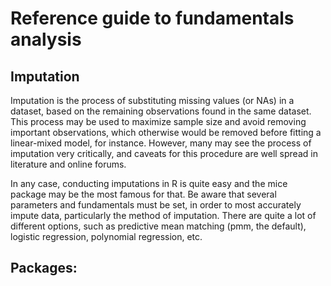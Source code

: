 # Reference guide to fundamentals analysis
## Imputation

Imputation is the process of substituting missing values (or NAs) in a dataset, based on the remaining observations found in the same dataset. This process may be used to maximize sample size and avoid removing important observations, which otherwise would be removed before fitting a linear-mixed model, for instance. However, many may see the process of imputation very critically, and caveats for this procedure are well spread in literature and online forums.

In any case, conducting imputations in R is quite easy and the mice package may be the most famous for that. Be aware that several parameters and fundamentals must be set, in order to most accurately impute data, particularly the method of imputation. There are quite a lot of different options, such as predictive mean matching (pmm, the default), logistic regression, polynomial regression, etc.

## Packages:
